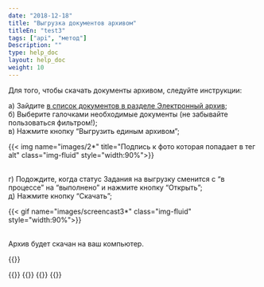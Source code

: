 ```yaml
---
date: "2018-12-18"
title: "Выгрузка документов архивом"
titleEn: "test3"
tags: ["api", "метод"]
Description: ""
type: help_doc
layout: help_doc
weight: 10
---
```


Для того, чтобы скачать документы архивом, следуйте инструкции:

а) Зайдите <a href="https://my.fesco.com/archive" target="_blank">в список документов в разделе Электронный архив</a>; <br/>
б) Выберите галочками необходимые документы (не забывайте пользоваться фильтром!); <br/>
в) Нажмите кнопку “Выгрузить единым архивом”; <br/>

{{< img name="images/2*" title="Подпись к фото которая попадает в тег alt" class="img-fluid" style="width:90%">}} 

<br/>
г) Подождите, когда статус Задания на выгрузку сменится с “в процессе” на “выполнено” и нажмите кнопку “Открыть”; <br/>
д) Нажмите кнопку “Скачать”; <br/>

{{< gif name="images/screencast3*" class="img-fluid" style="width:90%">}}

<br/>
Архив будет скачан на ваш компьютер.


{{<isHelpful>}}


{{<seeAlso>}}
    {{<seeAlsoItem link="/elar/duplicated_documents_requests/" text="Как подать запрос на дубликаты документов">}}
    {{<seeAlsoItem link="/elar/act_requests/" text="Как подать запрос на акт сверки">}}
{{</seeAlso>}}
